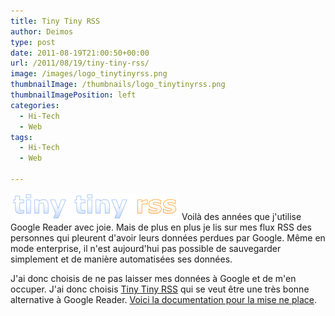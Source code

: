 ```yaml
---
title: Tiny Tiny RSS
author: Deimos
type: post
date: 2011-08-19T21:00:50+00:00
url: /2011/08/19/tiny-tiny-rss/
image: /images/logo_tinytinyrss.png
thumbnailImage: /thumbnails/logo_tinytinyrss.png
thumbnailImagePosition: left
categories:
  - Hi-Tech
  - Web
tags:
  - Hi-Tech
  - Web

---
```

![Tinytinyrss_logo](/images/logo_tinytinyrss.png)
Voilà des années que j'utilise Google Reader avec joie. Mais de plus en plus je lis sur mes flux RSS des personnes qui pleurent d'avoir leurs données perdues par Google. Même en mode enterprise, il n'est aujourd'hui pas possible de sauvegarder simplement et de manière automatisées ses données.

J'ai donc choisis de ne pas laisser mes données à Google et de m'en occuper. J'ai donc choisis [Tiny Tiny RSS](http://tt-rss.org/) qui se veut être une très bonne alternative à Google Reader. [Voici la documentation pour la mise ne place][1].

 [1]: http://wiki.deimos.fr/Tiny_Tiny_RSS_:_Une_alternative_%C3%A0_Google_Reader "Tiny Tiny RSS"